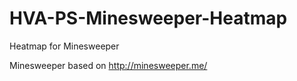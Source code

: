 HVA-PS-Minesweeper-Heatmap
==========================

Heatmap for Minesweeper

Minesweeper based on http://minesweeper.me/
